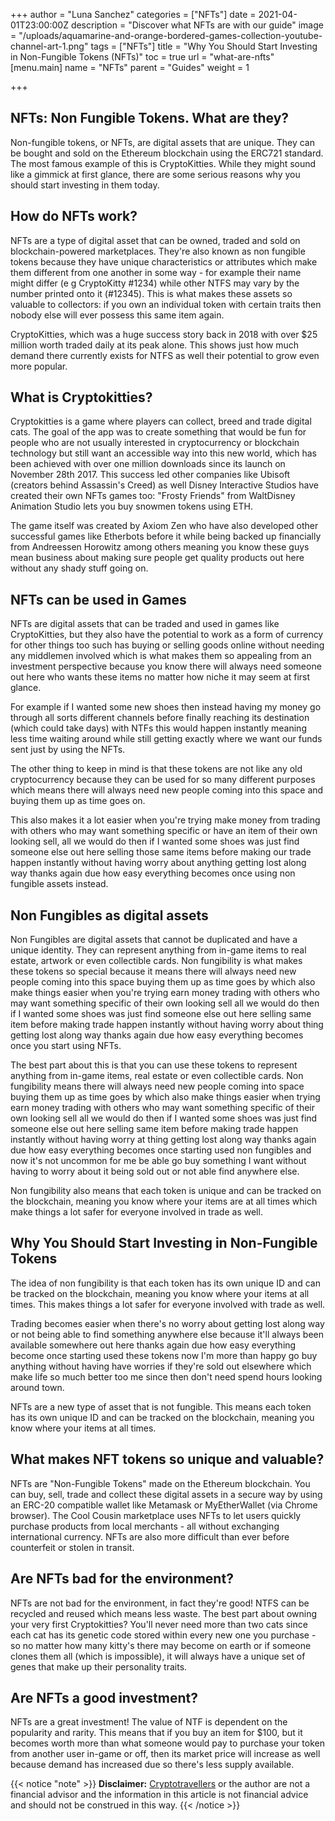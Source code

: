 +++
author = "Luna Sanchez"
categories = ["NFTs"]
date = 2021-04-01T23:00:00Z
description = "Discover what NFTs are with our guide"
image = "/uploads/aquamarine-and-orange-bordered-games-collection-youtube-channel-art-1.png"
tags = ["NFTs"]
title = "Why You Should Start Investing in Non-Fungible Tokens (NFTs)"
toc = true
url = "what-are-nfts"
[menu.main]
name = "NFTs"
parent = "Guides"
weight = 1

+++
## NFTs: Non Fungible Tokens. What are they?

Non-fungible tokens, or NFTs, are digital assets that are unique. They can be bought and sold on the Ethereum blockchain using the ERC721 standard. The most famous example of this is CryptoKitties. While they might sound like a gimmick at first glance, there are some serious reasons why you should start investing in them today.

## How do NFTs work?

NFTs are a type of digital asset that can be owned, traded and sold on blockchain-powered marketplaces. They're also known as non fungible tokens because they have unique characteristics or attributes which make them different from one another in some way - for example their name might differ (e g CryptoKitty #1234) while other NTFS may vary by the number printed onto it (#12345). This is what makes these assets so valuable to collectors: if you own an individual token with certain traits then nobody else will ever possess this same item again.

CryptoKitties, which was a huge success story back in 2018 with over $25 million worth traded daily at its peak alone. This shows just how much demand there currently exists for NTFS as well their potential to grow even more popular.

## What is Cryptokitties?

Cryptokitties is a game where players can collect, breed and trade digital cats. The goal of the app was to create something that would be fun for people who are not usually interested in cryptocurrency or blockchain technology but still want an accessible way into this new world, which has been achieved with over one million downloads since its launch on November 28th 2017. This success led other companies like Ubisoft (creators behind Assassin's Creed) as well Disney Interactive Studios have created their own NFTs games too: "Frosty Friends" from WaltDisney Animation Studio lets you buy snowmen tokens using ETH.

The game itself was created by Axiom Zen who have also developed other successful games like Etherbots before it while being backed up financially from Andreessen Horowitz among others meaning you know these guys mean business about making sure people get quality products out here without any shady stuff going on.

## NFTs can be used in Games

NFTs are digital assets that can be traded and used in games like CryptoKitties, but they also have the potential to work as a form of currency for other things too such has buying or selling goods online without needing any middlemen involved which is what makes them so appealing from an investment perspective because you know there will always need someone out here who wants these items no matter how niche it may seem at first glance.

For example if I wanted some new shoes then instead having my money go through all sorts different channels before finally reaching its destination (which could take days) with NTFs this would happen instantly meaning less time waiting around while still getting exactly where we want our funds sent just by using the NFTs.

The other thing to keep in mind is that these tokens are not like any old cryptocurrency because they can be used for so many different purposes which means there will always need new people coming into this space and buying them up as time goes on.

This also makes it a lot easier when you're trying make money from trading with others who may want something specific or have an item of their own looking sell, all we would do then if I wanted some shoes was just find someone else out here selling those same items before making our trade happen instantly without having worry about anything getting lost along way thanks again due how easy everything becomes once using non fungible assets instead.

## Non Fungibles as digital assets

Non Fungibles are digital assets that cannot be duplicated and have a unique identity. They can represent anything from in-game items to real estate, artwork or even collectible cards. Non fungibility is what makes these tokens so special because it means there will always need new people coming into this space buying them up as time goes by which also make things easier when you're trying earn money trading with others who may want something specific of their own looking sell all we would do then if I wanted some shoes was just find someone else out here selling same item before making trade happen instantly without having worry about thing getting lost along way thanks again due how easy everything becomes once you start using NFTs.

The best part about this is that you can use these tokens to represent anything from in-game items, real estate or even collectible cards. Non fungibility means there will always need new people coming into space buying them up as time goes by which also make things easier when trying earn money trading with others who may want something specific of their own looking sell all we would do then if I wanted some shoes was just find someone else out here selling same item before making trade happen instantly without having worry at thing getting lost along way thanks again due how easy everything becomes once starting used non fungibles and now it's not uncommon for me be able go buy something I want without having to worry about it being sold out or not able find anywhere else.

Non fungibility also means that each token is unique and can be tracked on the blockchain, meaning you know where your items are at all times which make things a lot safer for everyone involved in trade as well.

## Why You Should Start Investing in Non-Fungible Tokens

The idea of non fungibility is that each token has its own unique ID and can be tracked on the blockchain, meaning you know where your items at all times. This makes things a lot safer for everyone involved with trade as well.

Trading becomes easier when there's no worry about getting lost along way or not being able to find something anywhere else because it'll always been available somewhere out here thanks again due how easy everything become once starting used these tokens now I'm more than happy go buy anything without having have worries if they're sold out elsewhere which make life so much better too me since then don't need spend hours looking around town.

NFTs are a new type of asset that is not fungible. This means each token has its own unique ID and can be tracked on the blockchain, meaning you know where your items at all times.

## What makes NFT tokens so unique and valuable?

NFTs are "Non-Fungible Tokens" made on the Ethereum blockchain. You can buy, sell, trade and collect these digital assets in a secure way by using an ERC-20 compatible wallet like Metamask or MyEtherWallet (via Chrome browser). The Cool Cousin marketplace uses NFTs to let users quickly purchase products from local merchants - all without exchanging international currency. NFTs are also more difficult than ever before counterfeit or stolen in transit.

## Are NFTs bad for the environment?

NFTs are not bad for the environment, in fact they're good! NTFS can be recycled and reused which means less waste. The best part about owning your very first Cryptokitties? You'll never need more than two cats since each cat has its genetic code stored within every new one you purchase - so no matter how many kitty's there may become on earth or if someone clones them all (which is impossible), it will always have a unique set of genes that make up their personality traits.

## Are NFTs a good investment?

NFTs are a great investment! The value of NTF is dependent on the popularity and rarity. This means that if you buy an item for $100, but it becomes worth more than what someone would pay to purchase your token from another user in-game or off, then its market price will increase as well because demand has increased due so there's less supply available.

{{< notice "note" >}} **Disclaimer:** [Cryptotravellers](https://cryptotravellers.com) or the author are not a financial advisor and the information in this article is not financial advice and should not be construed in this way. {{< /notice >}}